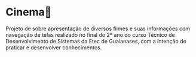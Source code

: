 <h1>Cinema🎥</h1>

Projeto de sobre apresentação de diversos filmes e suas informações com navegação de telas realizado no final do 2º ano do curso Técnico de Desenvolvimento de Sistemas da Etec de Guaianases, com a intenção de praticar e desenvolver conhecimentos.
